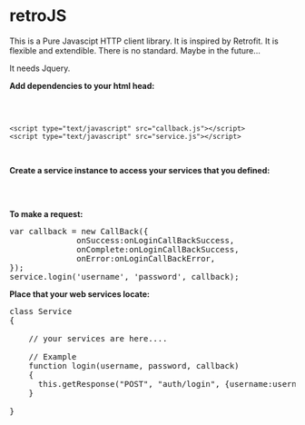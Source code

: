 # retroJS

This is a Pure Javascipt HTTP client library. It is inspired by Retrofit. It is flexible and extendible. There is no standard. Maybe in the future...

It needs Jquery.

<b>Add dependencies to your html head: </b>
<pre>
    <script src="https://ajax.googleapis.com/ajax/libs/jquery/3.2.1/jquery.min.js"></script>
    <script type="text/javascript" src="callback.js"></script>
    <script type="text/javascript" src="service.js"></script>
</pre>

<b>Create a service instance to access your services that you defined: </b>

<pre>
  <script>
      var service = new Service("your web service url");
    </script>
</pre>

<b>To make a request: </b>

<pre>var callback = new CallBack({
              onSuccess:onLoginCallBackSuccess,
              onComplete:onLoginCallBackSuccess,
              onError:onLoginCallBackError,
});
service.login('username', 'password', callback);
</pre>

<b>Place that your web services locate: </b>
<pre>
class Service
{

    // your services are here....
    
    // Example
    function login(username, password, callback)
    {
      this.getResponse("POST", "auth/login", {username:username, password:password}, callback, true) // true : async service
    }

}
</pre>

